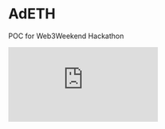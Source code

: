 # AdETH
POC for Web3Weekend Hackathon

![Presentation](https://github.com/raphaelpg/AdETH/blob/main/pres/AdEth.pdf)